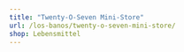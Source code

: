 ```yaml
---
title: "Twenty-O-Seven Mini-Store"
url: /los-banos/twenty-o-seven-mini-store/
shop: Lebensmittel
---
```

